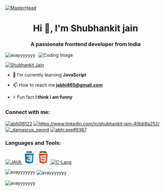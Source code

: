 [![MasterHead](https://i.pinimg.com/originals/0f/25/e4/0f25e4668c1c7740b5ed41835339d67f.gif)](https://avayyyyyyy.io)

<h1 align="center">Hi 👋, I'm Shubhankit jain</h1>
<h3 align="center">A passionate frontend developer from India</h3>
<img src="https://cdn.dribbble.com/users/1708816/screenshots/15637256/media/f9826f0af8a49462f048262a8502035b.gif"  alt="Coding Image" align="right" width="400"

<p align="left"> <img src="https://komarev.com/ghpvc/?username=avayyyyyyy&label=Profile%20views&color=0e75b6&style=flat" alt="avayyyyyyy" /> </p>

<p align="left"> <a href="https://twitter.com/abhi06122" target="blank"><img src="https://img.shields.io/twitter/follow/shubhankit%20jain?logo=twitter&style=for-the-badge" alt="Shubhankit Jain" /></a> </p>

- 🌱 I’m currently learning **JavaScript**

- 📫 How to reach me **jabhi465@gmail.com**

- ⚡ Fun fact **I think i am funny**

<h3 align="left">Connect with me:</h3>
<p align="left">
<a href="https://twitter.com/abhi06122" target="_blank"><img align="center" src="https://raw.githubusercontent.com/rahuldkjain/github-profile-readme-generator/master/src/images/icons/Social/twitter.svg" alt="abhi06122" height="30" width="40" /></a>
<a href="https://www.linkedin.com/in/shubhankit-jain-40bb9a252/" target="_blank"><img align="center" src="https://raw.githubusercontent.com/rahuldkjain/github-profile-readme-generator/master/src/images/icons/Social/linked-in-alt.svg" alt="https://www.linkedin.com/in/shubhankit-jain-40bb9a252/" height="30" width="40" /></a>
<a href="https://instagram.com/avayyy.exe" target="_blank"><img align="center" src="https://raw.githubusercontent.com/rahuldkjain/github-profile-readme-generator/master/src/images/icons/Social/instagram.svg" alt="_damascus_sword" height="30" width="40" /></a>
<a href="https://discord.gg/abhi.exe#9387" target="_blank"><img align="center" src="https://raw.githubusercontent.com/rahuldkjain/github-profile-readme-generator/master/src/images/icons/Social/discord.svg" alt="abhi.exe#9387" height="30" width="40" /></a>
</p>

<h3 align="left">Languages and Tools:</h3>
<p align="left"> <a href="https://www.w3schools.com/java/" target="_blank" rel="noreferrer"> <img src="https://logospng.org/download/java/logo-java-4096.png" alt="JAVA" width="40" height="40"/> </a> <a href="https://www.w3schools.com/css/" target="_blank" rel="noreferrer"> <img src="https://raw.githubusercontent.com/devicons/devicon/master/icons/css3/css3-original-wordmark.svg" alt="css3" width="40" height="40"/> </a> <a href="https://www.w3.org/html/" target="_blank" rel="noreferrer"> <img src="https://raw.githubusercontent.com/devicons/devicon/master/icons/html5/html5-original-wordmark.svg" alt="html5" width="40" height="40"/> </a> <a href="https://developer.mozilla.org/en-US/docs/Web/JavaScript" target="_blank" rel="noreferrer"> <img src="https://th.bing.com/th/id/OIP.CGb5i24b-85d19BU0cd-ZwHaGd?pid=ImgDet&rs=1" alt="C-Lang" width="40" height="40"/> </a></p>

<p><img align="left" src="https://github-readme-stats.vercel.app/api/top-langs?username=avayyyyyyy&show_icons=true&locale=en&layout=compact" alt="avayyyyyyy" /></p>

<p>&nbsp;<img align="center" src="https://github-readme-stats.vercel.app/api?username=avayyyyyyy&show_icons=true&locale=en" alt="avayyyyyyy" /></p>

<p><img align="center" src="https://github-readme-streak-stats.herokuapp.com/?user=avayyyyyyy&" alt="avayyyyyyy" /></p>
